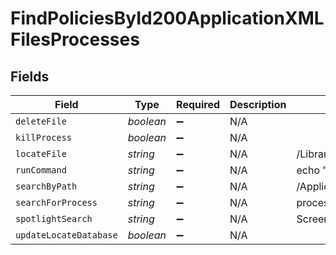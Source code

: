 # FindPoliciesById200ApplicationXMLFilesProcesses


## Fields

| Field                       | Type                        | Required                    | Description                 | Example                     |
| --------------------------- | --------------------------- | --------------------------- | --------------------------- | --------------------------- |
| `deleteFile`                | *boolean*                   | :heavy_minus_sign:          | N/A                         |                             |
| `killProcess`               | *boolean*                   | :heavy_minus_sign:          | N/A                         |                             |
| `locateFile`                | *string*                    | :heavy_minus_sign:          | N/A                         | /Library/Fonts/testFont.ttc |
| `runCommand`                | *string*                    | :heavy_minus_sign:          | N/A                         | echo "foobar"               |
| `searchByPath`              | *string*                    | :heavy_minus_sign:          | N/A                         | /Applications/appName.app   |
| `searchForProcess`          | *string*                    | :heavy_minus_sign:          | N/A                         | processName                 |
| `spotlightSearch`           | *string*                    | :heavy_minus_sign:          | N/A                         | Screenshot.pdf              |
| `updateLocateDatabase`      | *boolean*                   | :heavy_minus_sign:          | N/A                         |                             |
